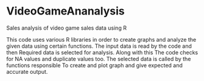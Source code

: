 # VideoGameAnanalysis
Sales analysis of video game sales data using R

This code uses various R libraries in order to create 
graphs and analyze the given data using certain 
functions. The input data is read by the code and then 
Required data is selected for analysis. Along with this 
The code checks for NA values and duplicate values too. 
The selected data is called by the functions responsible 
To create and plot graph and give expected and accurate 
output. 
